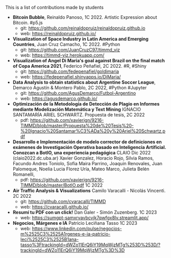 This is a list of contributions made by students
* **Bitcoin Bubble**, Reinaldo Panoso, 1C 2022. Artistic Expression about Bitcoin. #p5.js 
    * git: https://github.com/reinaldopruiz/reinaldopruiz.github.io
    * web: https://reinaldopruiz.github.io/
* **Visualization of Space Industry in Latin America and Emerging Countries**, Juan Cruz Camacho, 1C 2022. #Python
    * git: https://github.com/JuanCruzC97/timmd_viz
    * web: https://timmd-viz.herokuapp.com/
* **Visualization of Angel Di Maria's goal against Brazil on the final match of Copa America 2021**, Federico Peñafiel, 2C 2022. #R, #Shiny
    * git: https://github.com/fedepenafiel/goldimaria
    * web: https://fedepenafiel.shinyapps.io/DiMaria/
* **Data Analysis to obtain statistics about Argentine Soccer League**, Demarco Agustín & Montero Pablo, 2C 2022, #Python #Jupyter
    * git: https://github.com/AgusDemarco/Futbol-Argentino
    * web: https://agusdemarco.github.io/
* **Optimización de la Metodología de Detección de Plagio en Informes mediante Modelización Matemática y Text Mining** IGNACIO SANTAMARÍA ARIEL SCHWARTZ. Propuesta de tesis, 2C 2022
    * pdf: https://github.com/xavierign/9216-TIMMD/blob/master/Propuesta%20de%20Tesis%20-%20Ignacio%20Santamar%C3%ADa%20y%20Ariel%20Schwartz.pdf
* **Desarrollo e Implementación de modelo corrector de definiciones en exámenes de Investigación Operativa basado en Inteligencia Artificial. Conozcan a BotIO, una experiencia pedagógica** CLAIO Dic 2022 (claio2022.dc.uba.ar) Xavier Gonzalez, Horacio Rojo, Silvia Ramos, Facundo Andres Toniolo, Sofia Maira Parrino, Joaquin Renovales, Juan Palomeque, Noelia Lucia Florez Uría, Mateo Marco, Julieta Belén Romanelli,
    * pdf: https://github.com/xavierign/9216-TIMMD/blob/master/BotIO.pdf 1C 2022
* **Air Traffic Analysis & Visualizations** Camilo Varacalli - Nicolás Vincenti. 2C 2022
    * git: https://github.com/cvaracalli/TIMMD
    * web: https://cvaracalli.github.io/
* **Resumí tu PDF con un click!** Dan Galer - Simón Zuzenberg. 1C 2023
    * web: https://sumgpt-samxrvavbcvjk7qwfgx8lv.streamlit.app/
* **Negocios, Márgenes e IA** Patricio Leciñana Tasso 1C 2023
    * web: https://www.linkedin.com/pulse/negocios-m%2525C3%2525A1rgenes-e-ia-patricio-leci%2525C3%2525B1ana-tasso%3FtrackingId=dWZo11ErQ6iY19MqWjzMTg%253D%253D/?trackingId=dWZo11ErQ6iY19MqWjzMTg%3D%3D
  
